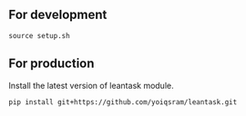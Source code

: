 ## For development
```
source setup.sh
```

## For production
Install the latest version of leantask module.
```
pip install git+https://github.com/yoiqsram/leantask.git
```
